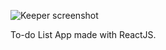 ![Keeper screenshot](https://user-images.githubusercontent.com/42185328/111149639-2a8ad280-859e-11eb-9616-b3c359e51d21.png)

To-do List App made with ReactJS.
